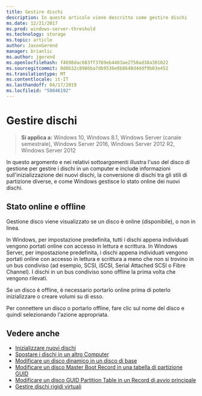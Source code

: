 ```yaml
---
title: Gestire dischi
description: In questo articolo viene descritto come gestire dischi
ms.date: 12/21/2017
ms.prod: windows-server-threshold
ms.technology: storage
ms.topic: article
author: JasonGerend
manager: brianlic
ms.author: jgerend
ms.openlocfilehash: f4698dac683ff3769eb4403ae2750ad38a301022
ms.sourcegitcommit: 0d0b32c8986ba7db9536e0b8648d4ddf9b03e452
ms.translationtype: MT
ms.contentlocale: it-IT
ms.lasthandoff: 04/17/2019
ms.locfileid: "59846192"
---
```

# <a name="manage-disks"></a>Gestire dischi

> **Si applica a:** Windows 10, Windows 8.1, Windows Server (canale semestrale), Windows Server 2016, Windows Server 2012 R2, Windows Server 2012

In questo argomento e nei relativi sottoargomenti illustra l'uso del disco di gestione per gestire i dischi in un computer e include informazioni sull'inizializzazione dei nuovi dischi, la conversione di dischi tra gli stili di partizione diverse, e come Windows gestisce lo stato online dei nuovi dischi.

## <a name="online-and-offline-status"></a>Stato online e offline

Gestione disco viene visualizzato se un disco è online (disponibile), o non in linea.

In Windows, per impostazione predefinita, tutti i dischi appena individuati vengono portati online con accesso in lettura e scrittura. In Windows Server, per impostazione predefinita, i dischi appena individuati vengono portati online con accesso in lettura e scrittura a meno che non si trovino in un bus condiviso (ad esempio, SCSI, iSCSI, Serial Attached SCSI o Fibre Channel). I dischi in un bus condiviso sono offline la prima volta che vengono rilevati.

Se un disco è offline, è necessario portarlo online prima di poterlo inizializzare o creare volumi su di esso.

Per connettere un disco o portarlo offline, fare clic sul nome del disco e quindi selezionando l'azione appropriata.





## <a name="see-also"></a>Vedere anche

-   [Inizializzare nuovi dischi](initialize-new-disks.md)
-   [Spostare i dischi in un altro Computer](move-disks-to-another-computer.md)
-   [Modificare un disco dinamico in un disco di base](change-a-dynamic-disk-back-to-a-basic-disk.md)
-   [Modificare un disco Master Boot Record in una tabella di partizione GUID](change-an-mbr-disk-into-a-gpt-disk.md)
-   [Modificare un disco GUID Partition Table in un Record di avvio principale](change-a-gpt-disk-into-an-mbr-disk.md)
-   [Gestire dischi rigidi virtuali](manage-virtual-hard-disks.md)